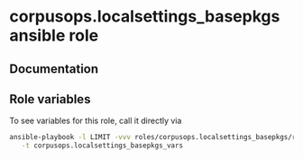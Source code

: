 # corpusops.localsettings_basepkgs ansible role
## Documentation

## Role variables
To see variables for this role, call it directly via
```bash
ansible-playbook -l LIMIT -vvv roles/corpusops.localsettings_basepkgs/role.yml \
   -t corpusops.localsettings_basepkgs_vars
```
